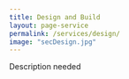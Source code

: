 ```yaml
---
title: Design and Build
layout: page-service
permalink: /services/design/
image: "secDesign.jpg"
---
```


Description needed
